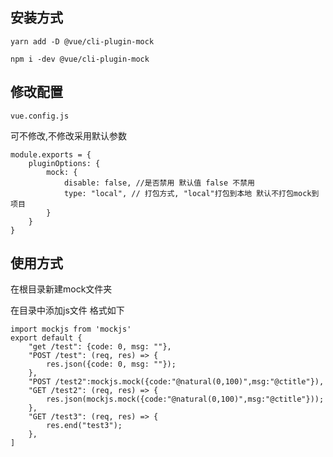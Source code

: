 ## 安装方式 

`yarn add -D @vue/cli-plugin-mock`

`npm i -dev @vue/cli-plugin-mock`

## 修改配置
`vue.config.js` 

可不修改,不修改采用默认参数
```
module.exports = {
    pluginOptions: {
        mock: {
            disable: false, //是否禁用 默认值 false 不禁用
            type: "local", // 打包方式, "local"打包到本地 默认不打包mock到项目
        }
    }
}
```
## 使用方式
在根目录新建mock文件夹

在目录中添加js文件 格式如下
```
import mockjs from 'mockjs'
export default {
    "get /test": {code: 0, msg: ""},
    "POST /test": (req, res) => {
        res.json({code: 0, msg: ""});
    },
    "POST /test2":mockjs.mock({code:"@natural(0,100)",msg:"@ctitle"}),
    "GET /test2": (req, res) => {
        res.json(mockjs.mock({code:"@natural(0,100)",msg:"@ctitle"}));
    },
    "GET /test3": (req, res) => {
        res.end("test3");
    },
]
```
